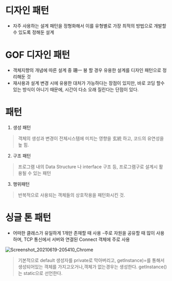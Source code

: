 # 디자인 패턴
  - 자주 사용하는 설계 패턴을 정형화해서 이를 유형별로 가장 최적의 방법으로 개발할 수 있도록
  정해둔 설계
# GOF 디자인 패턴
  - 객체지향의 개념에 따른 설계 중 珊一 뵹 할 경우 유용한 설계를 디자인 패턴으로 정리해둔 것
  - 재사용과 설계 변경 시에 유용한 대처가 가능하다는 장점이 있지만, 바로 코딩 할수있는 방식이 아니기 때문에, 시간이 다소 오래 질린다는 단점이 있다.



# 패턴
1. 생성 패턴 
  > 객체의 생성과 변경이 전체시스템에 미치는 영향을 玄統 하고, 코드의 유연성을 높 힘.


2. 구조 패턴
  > 프로그램 내의 Data Structure 나 interface 구조 등, 프로그램구로 설계시 활용될 수 있는 패턴
3. 행위패턴
  > 반복적으로 사용되는 객체들의 상호작용을 패턴화시킨 것.

# 싱글 톤 패턴
- 어떠한 클래스가 유일하게 1개만 존재할 때 사용
-주로 자원을 공유할 때 많이 사용하며, TCP 통신에서 서버와 연결된 Connect 객체에 주로 사용

![Screenshot_20210619-205410_Chrome](https://user-images.githubusercontent.com/80390524/122641456-81c1b580-d140-11eb-86ae-6b1d9b72fd89.jpg)

> 기본적으로  default 생성자를 private로 막아버리고, getInstance)=를 통해서 생성되어있는 객체를 가지고오거나,객체가 없는경우는 생성한다.
> getInstance()는 static으로 선언한다.

